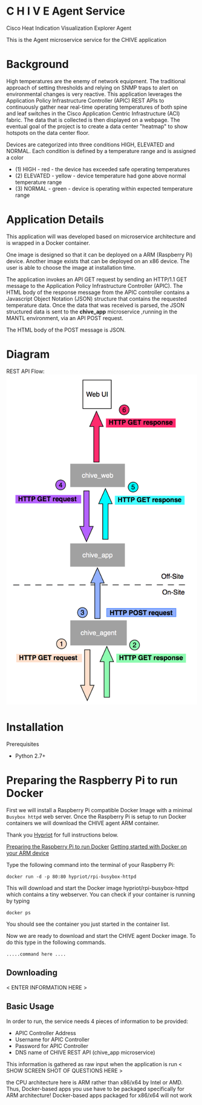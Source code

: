 # C H I V E   Agent Service
Cisco Heat Indication Visualization Explorer Agent

This is the Agent microservice service for the CHIVE application

# Background
High temperatures are the enemy of network equipment. The traditional approach of setting thresholds and relying on SNMP traps to alert on environmental changes is very reactive. 
This application leverages the Application Policy Infrastructure Controller (APIC) REST APIs to continuously gather near real-time operating temperatures of both spine and leaf switches in the Cisco Application Centric Infrastructure (ACI) fabric. 
The data that is collected is then displayed on a webpage. The eventual goal of the project is to create a data center "heatmap" to show hotspots on the data center floor.

Devices are categorized into three conditions HIGH, ELEVATED and NORMAL. Each condition is defined by a temperature range and is assigned a color

* (1) HIGH     -  red   - the device has exceeded safe operating temperatures 
* (2) ELEVATED - yellow - device temperature had gone above normal temperature range
* (3) NORMAL   - green  - device is operating within expected temperature range

# Application Details
This application will was developed based on microservice architecture and is wrapped in a Docker container.

One image is designed so that it can be deployed on a ARM (Raspberry Pi) device. Another image exists that can be deployed on an x86 device. The user is able to choose the image at installation time. 

The application invokes an API GET request by sending an HTTP/1.1 GET message to the Application Policy Infrastructure Controller (APIC). The HTML body of the response message from the APIC controller contains a Javascript Object Notation (JSON) structure that contains the requested temperature data.
Once the data that was received is parsed, the JSON structured data is sent to the **chive_app** microservice ,running in the MANTL environment, via an API POST request. 

The HTML body of the POST message is JSON.

# Diagram

REST API Flow: 
![chive_agent REST]( https://github.com/imapex/chive_agent/blob/master/diagrams/CHIVE_flow.gif "CHIVE_flow")

# Installation

Prerequisites

* Python 2.7+


# Preparing the Raspberry Pi to run Docker
First we will install a Raspberry Pi compatible Docker Image with a minimal `Busybox httpd` web server. Once the Raspberry Pi is setup to run Docker containers we will download the CHIVE agent ARM container. 

Thank you [Hypriot](http://blog.hypriot.com/about/) for full instructions below. 

[Preparing the Raspberry Pi to run Docker](http://blog.hypriot.com/getting-started-with-docker-on-your-arm-device/)
[Getting started with Docker on your ARM device](http://blog.hypriot.com/getting-started-with-docker-on-your-arm-device/)

Type the following command into the terminal of your Raspberry Pi:

    docker run -d -p 80:80 hypriot/rpi-busybox-httpd

This will download and start the Docker image hypriot/rpi-busybox-httpd which contains a tiny webserver. 
 You can check if your container is running by typing

    docker ps

You should see the container you just started in the container list.


Now we are ready to download and start the CHIVE agent Docker image. To do this type in the following commands. 


    .....command here ....


## Downloading

< ENTER INFORMATION HERE >

## Basic Usage

In order to run, the service needs 4 pieces of information to be provided:

   * APIC Controller Address
   * Username for APIC Controller
   * Password for APIC Controller
   * DNS name of CHIVE REST API (chive_app microservice)

This information is gathered as raw input when the application is run
 < SHOW SCREEN SHOT OF QUESTIONS HERE >
 
 


 the CPU architecture here is ARM rather than x86/x64 by Intel or AMD. Thus, Docker-based apps you use have to be packaged specifically for ARM architecture! Docker-based apps packaged for x86/x64 will not work 
 
